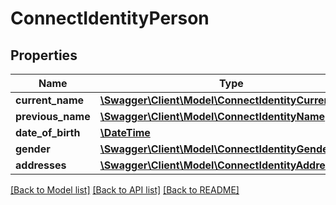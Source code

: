 # ConnectIdentityPerson

## Properties
Name | Type | Description | Notes
------------ | ------------- | ------------- | -------------
**current_name** | [**\Swagger\Client\Model\ConnectIdentityCurrentName**](ConnectIdentityCurrentName.md) |  | [optional] 
**previous_name** | [**\Swagger\Client\Model\ConnectIdentityName**](ConnectIdentityName.md) |  | [optional] 
**date_of_birth** | [**\DateTime**](\DateTime.md) |  | [optional] 
**gender** | [**\Swagger\Client\Model\ConnectIdentityGender**](ConnectIdentityGender.md) |  | [optional] 
**addresses** | [**\Swagger\Client\Model\ConnectIdentityAddressList**](ConnectIdentityAddressList.md) |  | [optional] 

[[Back to Model list]](../../README.md#documentation-for-models) [[Back to API list]](../../README.md#documentation-for-api-endpoints) [[Back to README]](../../README.md)

